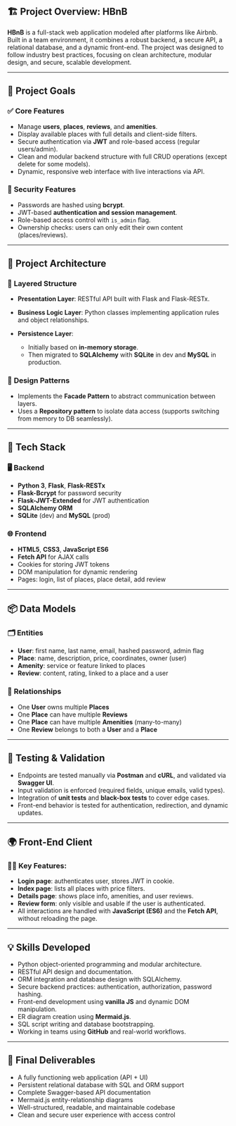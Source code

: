## 🏗️ **Project Overview: HBnB**

**HBnB** is a full-stack web application modeled after platforms like Airbnb. Built in a team environment, it combines a robust backend, a secure API, a relational database, and a dynamic front-end. The project was designed to follow industry best practices, focusing on clean architecture, modular design, and secure, scalable development.

---

## 🎯 **Project Goals**

### ✅ **Core Features**

* Manage **users**, **places**, **reviews**, and **amenities**.
* Display available places with full details and client-side filters.
* Secure authentication via **JWT** and role-based access (regular users/admin).
* Clean and modular backend structure with full CRUD operations (except delete for some models).
* Dynamic, responsive web interface with live interactions via API.

### 🔐 **Security Features**

* Passwords are hashed using **bcrypt**.
* JWT-based **authentication and session management**.
* Role-based access control with `is_admin` flag.
* Ownership checks: users can only edit their own content (places/reviews).

---

## 🧱 **Project Architecture**

### 🧩 **Layered Structure**

* **Presentation Layer**: RESTful API built with Flask and Flask-RESTx.
* **Business Logic Layer**: Python classes implementing application rules and object relationships.
* **Persistence Layer**:

  * Initially based on **in-memory storage**.
  * Then migrated to **SQLAlchemy** with **SQLite** in dev and **MySQL** in production.

### 🧠 **Design Patterns**

* Implements the **Facade Pattern** to abstract communication between layers.
* Uses a **Repository pattern** to isolate data access (supports switching from memory to DB seamlessly).

---

## 🧰 **Tech Stack**

### 🖥️ **Backend**

* **Python 3**, **Flask**, **Flask-RESTx**
* **Flask-Bcrypt** for password security
* **Flask-JWT-Extended** for JWT authentication
* **SQLAlchemy ORM**
* **SQLite** (dev) and **MySQL** (prod)

### 🌐 **Frontend**

* **HTML5**, **CSS3**, **JavaScript ES6**
* **Fetch API** for AJAX calls
* Cookies for storing JWT tokens
* DOM manipulation for dynamic rendering
* Pages: login, list of places, place detail, add review

---

## 📦 **Data Models**

### 🗂️ **Entities**

* **User**: first name, last name, email, hashed password, admin flag
* **Place**: name, description, price, coordinates, owner (user)
* **Amenity**: service or feature linked to places
* **Review**: content, rating, linked to a place and a user

### 🔗 **Relationships**

* One **User** owns multiple **Places**
* One **Place** can have multiple **Reviews**
* One **Place** can have multiple **Amenities** (many-to-many)
* One **Review** belongs to both a **User** and a **Place**

---

## 🧪 **Testing & Validation**

* Endpoints are tested manually via **Postman** and **cURL**, and validated via **Swagger UI**.
* Input validation is enforced (required fields, unique emails, valid types).
* Integration of **unit tests** and **black-box tests** to cover edge cases.
* Front-end behavior is tested for authentication, redirection, and dynamic updates.

---

## 🌍 **Front-End Client**

### 🧑‍💻 Key Features:

* **Login page**: authenticates user, stores JWT in cookie.
* **Index page**: lists all places with price filters.
* **Details page**: shows place info, amenities, and user reviews.
* **Review form**: only visible and usable if the user is authenticated.
* All interactions are handled with **JavaScript (ES6)** and the **Fetch API**, without reloading the page.

---

## 💡 **Skills Developed**

* Python object-oriented programming and modular architecture.
* RESTful API design and documentation.
* ORM integration and database design with SQLAlchemy.
* Secure backend practices: authentication, authorization, password hashing.
* Front-end development using **vanilla JS** and dynamic DOM manipulation.
* ER diagram creation using **Mermaid.js**.
* SQL script writing and database bootstrapping.
* Working in teams using **GitHub** and real-world workflows.

---

## 📌 **Final Deliverables**

* A fully functioning web application (API + UI)
* Persistent relational database with SQL and ORM support
* Complete Swagger-based API documentation
* Mermaid.js entity-relationship diagrams
* Well-structured, readable, and maintainable codebase
* Clean and secure user experience with access control
